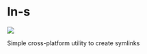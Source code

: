 # ln-s

![](https://github.com/DoumanAsh/ln-s/workflows/Rust/badge.svg)

Simple cross-platform utility to create symlinks
